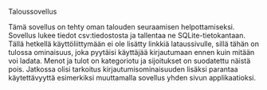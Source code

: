 Taloussovellus

Tämä sovellus on tehty oman talouden seuraamisen helpottamiseksi. Sovellus lukee tiedot csv:tiedostosta ja tallentaa ne SQLite-tietokantaan. Tällä hetkellä käyttöliittymään ei ole lisätty linkkiä lataussivulle, sillä tähän on tulossa ominaisuus, joka pyytäisi käyttäjää kirjautumaan ennen kuin mitään voi ladata. Menot ja tulot on kategoriotu ja sijoitukset on suodatettu näistä pois. Jatkossa olisi tarkoitus kirjautumisominaisuuden lisäksi parantaa käytettävyyttä esimerkiksi muuttamalla sovellus yhden sivun applikaatioksi. 



